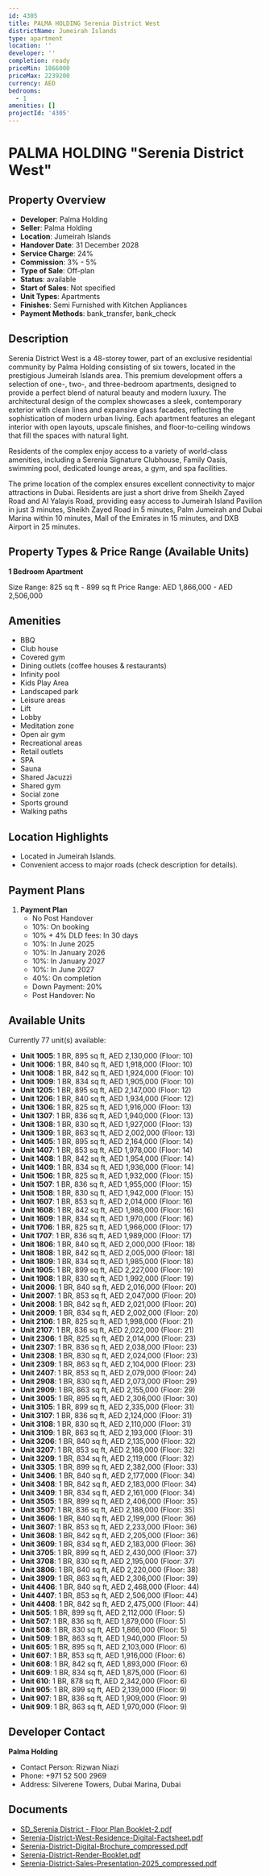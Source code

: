 ```yaml
---
id: 4305
title: PALMA HOLDING Serenia District West
districtName: Jumeirah Islands
type: apartment
location: ''
developer: ''
completion: ready
priceMin: 1866000
priceMax: 2239200
currency: AED
bedrooms:
  - 1
amenities: []
projectId: '4305'
---
```


# PALMA HOLDING "Serenia District West"

## Property Overview
- **Developer**: Palma Holding
- **Seller**: Palma Holding
- **Location**: Jumeirah Islands
- **Handover Date**: 31 December 2028
- **Service Charge**: 24%
- **Commission**: 3% - 5%
- **Type of Sale**: Off-plan
- **Status**: available
- **Start of Sales**: Not specified
- **Unit Types**: Apartments
- **Finishes**: Semi Furnished with Kitchen Appliances
- **Payment Methods**: bank_transfer, bank_check

## Description
Serenia District West is a 48-storey tower, part of an exclusive residential community by Palma Holding consisting of six towers, located in the prestigious Jumeirah Islands area. This premium development offers a selection of one-, two-, and three-bedroom apartments, designed to provide a perfect blend of natural beauty and modern luxury. The architectural design of the complex showcases a sleek, contemporary exterior with clean lines and expansive glass facades, reflecting the sophistication of modern urban living. Each apartment features an elegant interior with open layouts, upscale finishes, and floor-to-ceiling windows that fill the spaces with natural light.

Residents of the complex enjoy access to a variety of world-class amenities, including a Serenia Signature Clubhouse, Family Oasis, swimming pool, dedicated lounge areas, a gym, and spa facilities.

The prime location of the complex ensures excellent connectivity to major attractions in Dubai. Residents are just a short drive from Sheikh Zayed Road and Al Yalayis Road, providing easy access to Jumeirah Island Pavilion in just 3 minutes, Sheikh Zayed Road in 5 minutes, Palm Jumeirah and Dubai Marina within 10 minutes, Mall of the Emirates in 15 minutes, and DXB Airport in 25 minutes.

## Property Types & Price Range (Available Units)
**1 Bedroom Apartment**

Size Range: 825 sq ft - 899 sq ft
Price Range: AED 1,866,000 - AED 2,506,000

## Amenities
- BBQ
- Club house
- Covered gym
- Dining outlets  (coffee houses & restaurants)
- Infinity pool
- Kids Play Area
- Landscaped park
- Leisure areas
- Lift
- Lobby
- Meditation zone
- Open air gym
- Recreational areas
- Retail outlets
- SPA
- Sauna
- Shared Jacuzzi
- Shared gym
- Social zone
- Sports ground
- Walking paths

## Location Highlights
- Located in Jumeirah Islands.
- Convenient access to major roads (check description for details).

## Payment Plans
1. **Payment Plan**
   - No Post Handover
   - 10%: On booking
   - 10% + 4% DLD fees: In 30 days
   - 10%: In June 2025
   - 10%: In January 2026
   - 10%: In January 2027
   - 10%: In June 2027
   - 40%: On completion
   - Down Payment: 20%
   - Post Handover: No

## Available Units
Currently 77 unit(s) available:
- **Unit 1005**: 1 BR, 895 sq ft, AED 2,130,000 (Floor: 10)
- **Unit 1006**: 1 BR, 840 sq ft, AED 1,918,000 (Floor: 10)
- **Unit 1008**: 1 BR, 842 sq ft, AED 1,924,000 (Floor: 10)
- **Unit 1009**: 1 BR, 834 sq ft, AED 1,905,000 (Floor: 10)
- **Unit 1205**: 1 BR, 895 sq ft, AED 2,147,000 (Floor: 12)
- **Unit 1206**: 1 BR, 840 sq ft, AED 1,934,000 (Floor: 12)
- **Unit 1306**: 1 BR, 825 sq ft, AED 1,916,000 (Floor: 13)
- **Unit 1307**: 1 BR, 836 sq ft, AED 1,940,000 (Floor: 13)
- **Unit 1308**: 1 BR, 830 sq ft, AED 1,927,000 (Floor: 13)
- **Unit 1309**: 1 BR, 863 sq ft, AED 2,002,000 (Floor: 13)
- **Unit 1405**: 1 BR, 895 sq ft, AED 2,164,000 (Floor: 14)
- **Unit 1407**: 1 BR, 853 sq ft, AED 1,978,000 (Floor: 14)
- **Unit 1408**: 1 BR, 842 sq ft, AED 1,954,000 (Floor: 14)
- **Unit 1409**: 1 BR, 834 sq ft, AED 1,936,000 (Floor: 14)
- **Unit 1506**: 1 BR, 825 sq ft, AED 1,932,000 (Floor: 15)
- **Unit 1507**: 1 BR, 836 sq ft, AED 1,955,000 (Floor: 15)
- **Unit 1508**: 1 BR, 830 sq ft, AED 1,942,000 (Floor: 15)
- **Unit 1607**: 1 BR, 853 sq ft, AED 2,014,000 (Floor: 16)
- **Unit 1608**: 1 BR, 842 sq ft, AED 1,988,000 (Floor: 16)
- **Unit 1609**: 1 BR, 834 sq ft, AED 1,970,000 (Floor: 16)
- **Unit 1706**: 1 BR, 825 sq ft, AED 1,966,000 (Floor: 17)
- **Unit 1707**: 1 BR, 836 sq ft, AED 1,989,000 (Floor: 17)
- **Unit 1806**: 1 BR, 840 sq ft, AED 2,000,000 (Floor: 18)
- **Unit 1808**: 1 BR, 842 sq ft, AED 2,005,000 (Floor: 18)
- **Unit 1809**: 1 BR, 834 sq ft, AED 1,985,000 (Floor: 18)
- **Unit 1905**: 1 BR, 899 sq ft, AED 2,227,000 (Floor: 19)
- **Unit 1908**: 1 BR, 830 sq ft, AED 1,992,000 (Floor: 19)
- **Unit 2006**: 1 BR, 840 sq ft, AED 2,016,000 (Floor: 20)
- **Unit 2007**: 1 BR, 853 sq ft, AED 2,047,000 (Floor: 20)
- **Unit 2008**: 1 BR, 842 sq ft, AED 2,021,000 (Floor: 20)
- **Unit 2009**: 1 BR, 834 sq ft, AED 2,002,000 (Floor: 20)
- **Unit 2106**: 1 BR, 825 sq ft, AED 1,998,000 (Floor: 21)
- **Unit 2107**: 1 BR, 836 sq ft, AED 2,022,000 (Floor: 21)
- **Unit 2306**: 1 BR, 825 sq ft, AED 2,014,000 (Floor: 23)
- **Unit 2307**: 1 BR, 836 sq ft, AED 2,038,000 (Floor: 23)
- **Unit 2308**: 1 BR, 830 sq ft, AED 2,024,000 (Floor: 23)
- **Unit 2309**: 1 BR, 863 sq ft, AED 2,104,000 (Floor: 23)
- **Unit 2407**: 1 BR, 853 sq ft, AED 2,079,000 (Floor: 24)
- **Unit 2908**: 1 BR, 830 sq ft, AED 2,073,000 (Floor: 29)
- **Unit 2909**: 1 BR, 863 sq ft, AED 2,155,000 (Floor: 29)
- **Unit 3005**: 1 BR, 895 sq ft, AED 2,306,000 (Floor: 30)
- **Unit 3105**: 1 BR, 899 sq ft, AED 2,335,000 (Floor: 31)
- **Unit 3107**: 1 BR, 836 sq ft, AED 2,124,000 (Floor: 31)
- **Unit 3108**: 1 BR, 830 sq ft, AED 2,110,000 (Floor: 31)
- **Unit 3109**: 1 BR, 863 sq ft, AED 2,193,000 (Floor: 31)
- **Unit 3206**: 1 BR, 840 sq ft, AED 2,135,000 (Floor: 32)
- **Unit 3207**: 1 BR, 853 sq ft, AED 2,168,000 (Floor: 32)
- **Unit 3209**: 1 BR, 834 sq ft, AED 2,119,000 (Floor: 32)
- **Unit 3305**: 1 BR, 899 sq ft, AED 2,382,000 (Floor: 33)
- **Unit 3406**: 1 BR, 840 sq ft, AED 2,177,000 (Floor: 34)
- **Unit 3408**: 1 BR, 842 sq ft, AED 2,183,000 (Floor: 34)
- **Unit 3409**: 1 BR, 834 sq ft, AED 2,161,000 (Floor: 34)
- **Unit 3505**: 1 BR, 899 sq ft, AED 2,406,000 (Floor: 35)
- **Unit 3507**: 1 BR, 836 sq ft, AED 2,188,000 (Floor: 35)
- **Unit 3606**: 1 BR, 840 sq ft, AED 2,199,000 (Floor: 36)
- **Unit 3607**: 1 BR, 853 sq ft, AED 2,233,000 (Floor: 36)
- **Unit 3608**: 1 BR, 842 sq ft, AED 2,205,000 (Floor: 36)
- **Unit 3609**: 1 BR, 834 sq ft, AED 2,183,000 (Floor: 36)
- **Unit 3705**: 1 BR, 899 sq ft, AED 2,430,000 (Floor: 37)
- **Unit 3708**: 1 BR, 830 sq ft, AED 2,195,000 (Floor: 37)
- **Unit 3806**: 1 BR, 840 sq ft, AED 2,220,000 (Floor: 38)
- **Unit 3909**: 1 BR, 863 sq ft, AED 2,306,000 (Floor: 39)
- **Unit 4406**: 1 BR, 840 sq ft, AED 2,468,000 (Floor: 44)
- **Unit 4407**: 1 BR, 853 sq ft, AED 2,506,000 (Floor: 44)
- **Unit 4408**: 1 BR, 842 sq ft, AED 2,475,000 (Floor: 44)
- **Unit 505**: 1 BR, 899 sq ft, AED 2,112,000 (Floor: 5)
- **Unit 507**: 1 BR, 836 sq ft, AED 1,879,000 (Floor: 5)
- **Unit 508**: 1 BR, 830 sq ft, AED 1,866,000 (Floor: 5)
- **Unit 509**: 1 BR, 863 sq ft, AED 1,940,000 (Floor: 5)
- **Unit 605**: 1 BR, 895 sq ft, AED 2,103,000 (Floor: 6)
- **Unit 607**: 1 BR, 853 sq ft, AED 1,916,000 (Floor: 6)
- **Unit 608**: 1 BR, 842 sq ft, AED 1,893,000 (Floor: 6)
- **Unit 609**: 1 BR, 834 sq ft, AED 1,875,000 (Floor: 6)
- **Unit 610**: 1 BR, 878 sq ft, AED 2,342,000 (Floor: 6)
- **Unit 905**: 1 BR, 899 sq ft, AED 2,139,000 (Floor: 9)
- **Unit 907**: 1 BR, 836 sq ft, AED 1,909,000 (Floor: 9)
- **Unit 909**: 1 BR, 863 sq ft, AED 1,970,000 (Floor: 9)

## Developer Contact
**Palma Holding**
- Contact Person: Rizwan Niazi
- Phone: +971 52 500 2969
- Address: Silverene Towers, Dubai Marina, Dubai

## Documents
- [SD_Serenia District - Floor Plan Booklet-2.pdf](https://cdn.geniemap.net/2025/02/03/5C0GMElCCdmnxXq0GWDcu2zdjTPKVztVS5PoUkBg.pdf)
- [Serenia-District-West-Residence-Digital-Factsheet.pdf](https://cdn.geniemap.net/2025/02/21/zNkE9UOQGv8zgy368eazKtwIOGIsMJM6Z8qyDQNF.pdf)
- [Serenia-District-Digital-Brochure_compressed.pdf](https://cdn.geniemap.net/2025/02/21/98teksRZFgHt2MgwHdR5CJNCAVU69gSvteCKXXsY.pdf)
- [Serenia-District-Render-Booklet.pdf](https://cdn.geniemap.net/2025/02/21/GFFW8wFFzGL1p2nXnfEsZSZAEY9dvxHjgJU7LqVj.pdf)
- [Serenia-District-Sales-Presentation-2025_compressed.pdf](https://cdn.geniemap.net/2025/02/21/gQqsYXdYuQAgoWF5u1uRFPjWpWKxpnroCLDGlxwD.pdf)
